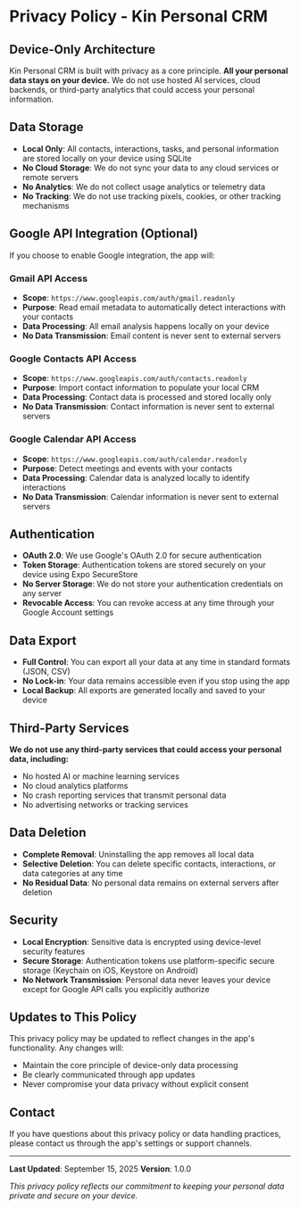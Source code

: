 # Privacy Policy - Kin Personal CRM

## Device-Only Architecture

Kin Personal CRM is built with privacy as a core principle. **All your personal data stays on your device.** We do not use hosted AI services, cloud backends, or third-party analytics that could access your personal information.

## Data Storage

- **Local Only**: All contacts, interactions, tasks, and personal information are stored locally on your device using SQLite
- **No Cloud Storage**: We do not sync your data to any cloud services or remote servers
- **No Analytics**: We do not collect usage analytics or telemetry data
- **No Tracking**: We do not use tracking pixels, cookies, or other tracking mechanisms

## Google API Integration (Optional)

If you choose to enable Google integration, the app will:

### Gmail API Access
- **Scope**: `https://www.googleapis.com/auth/gmail.readonly`
- **Purpose**: Read email metadata to automatically detect interactions with your contacts
- **Data Processing**: All email analysis happens locally on your device
- **No Data Transmission**: Email content is never sent to external servers

### Google Contacts API Access
- **Scope**: `https://www.googleapis.com/auth/contacts.readonly`
- **Purpose**: Import contact information to populate your local CRM
- **Data Processing**: Contact data is processed and stored locally only
- **No Data Transmission**: Contact information is never sent to external servers

### Google Calendar API Access
- **Scope**: `https://www.googleapis.com/auth/calendar.readonly`
- **Purpose**: Detect meetings and events with your contacts
- **Data Processing**: Calendar data is analyzed locally to identify interactions
- **No Data Transmission**: Calendar information is never sent to external servers

## Authentication

- **OAuth 2.0**: We use Google's OAuth 2.0 for secure authentication
- **Token Storage**: Authentication tokens are stored securely on your device using Expo SecureStore
- **No Server Storage**: We do not store your authentication credentials on any server
- **Revocable Access**: You can revoke access at any time through your Google Account settings

## Data Export

- **Full Control**: You can export all your data at any time in standard formats (JSON, CSV)
- **No Lock-in**: Your data remains accessible even if you stop using the app
- **Local Backup**: All exports are generated locally and saved to your device

## Third-Party Services

**We do not use any third-party services that could access your personal data, including:**
- No hosted AI or machine learning services
- No cloud analytics platforms
- No crash reporting services that transmit personal data
- No advertising networks or tracking services

## Data Deletion

- **Complete Removal**: Uninstalling the app removes all local data
- **Selective Deletion**: You can delete specific contacts, interactions, or data categories at any time
- **No Residual Data**: No personal data remains on external servers after deletion

## Security

- **Local Encryption**: Sensitive data is encrypted using device-level security features
- **Secure Storage**: Authentication tokens use platform-specific secure storage (Keychain on iOS, Keystore on Android)
- **No Network Transmission**: Personal data never leaves your device except for Google API calls you explicitly authorize

## Updates to This Policy

This privacy policy may be updated to reflect changes in the app's functionality. Any changes will:
- Maintain the core principle of device-only data processing
- Be clearly communicated through app updates
- Never compromise your data privacy without explicit consent

## Contact

If you have questions about this privacy policy or data handling practices, please contact us through the app's settings or support channels.

---

**Last Updated**: September 15, 2025
**Version**: 1.0.0

*This privacy policy reflects our commitment to keeping your personal data private and secure on your device.*